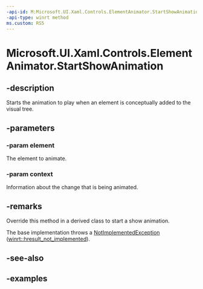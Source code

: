 ```yaml
---
-api-id: M:Microsoft.UI.Xaml.Controls.ElementAnimator.StartShowAnimation(Windows.UI.Xaml.UIElement,Microsoft.UI.Xaml.Controls.AnimationContext)
-api-type: winrt method
ms.custom: RS5
---
```


<!-- Method syntax.
virtual protected void ElementAnimator.StartShowAnimation(UIElement element, AnimationContext context)
-->

# Microsoft.UI.Xaml.Controls.ElementAnimator.StartShowAnimation

## -description

Starts the animation to play when an element is conceptually added to the visual tree.

## -parameters

### -param element

The element to animate.

### -param context

Information about the change that is being animated.

## -remarks

Override this method in a derived class to start a show animation.

The base implementation throws a [NotImplementedException](/dotnet/api/system.notimplementedexception) ([winrt::hresult_not_implemented](/uwp/cpp-ref-for-winrt/error-handling/hresult-not-implemented)).

## -see-also

## -examples

